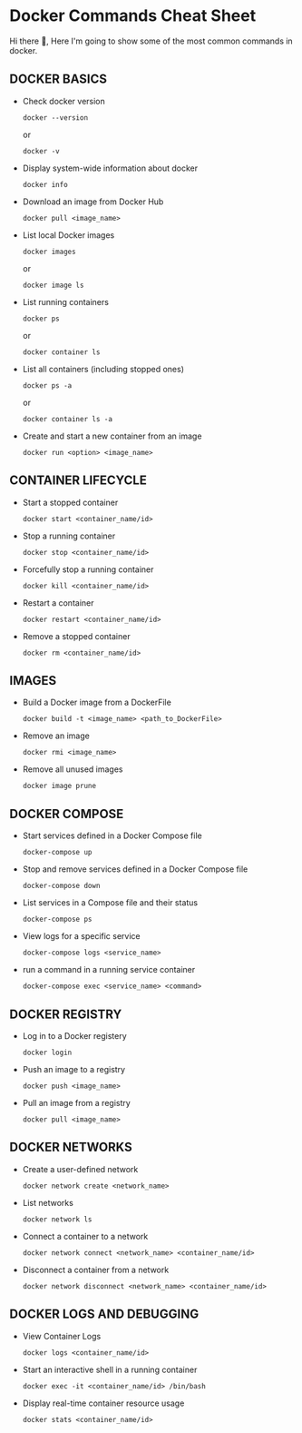 # Docker Commands Cheat Sheet
Hi there 👋,
Here I'm going to show some of the most common commands in docker.

## DOCKER BASICS


* Check docker version
  ```
  docker --version
  ```
  or 
  ```
  docker -v
  ```

* Display system-wide information about docker
  ```
  docker info
  ```

* Download an image from Docker Hub
  ```
  docker pull <image_name>
  ```
  
* List local Docker images
  ```
  docker images 
  ```
  or
  ```
  docker image ls
  ```
  
* List running containers
  ```
  docker ps
  ```
  or
  ```
  docker container ls
  ```
  
* List all containers (including stopped ones)
  ```
  docker ps -a
  ```
  or
  ```
  docker container ls -a
  ```
  
* Create and start a new container from an image
  ```
  docker run <option> <image_name>
  ```

## CONTAINER LIFECYCLE

* Start a stopped container
  ```
  docker start <container_name/id>
  ```
  
* Stop a running container
  ```
  docker stop <container_name/id>
  ```
  
* Forcefully stop a running container
  ```
  docker kill <container_name/id>
  ```
  
* Restart a container
  ```
  docker restart <container_name/id>
  ```
  
* Remove a stopped container
  ```
  docker rm <container_name/id>
  ```

## IMAGES

* Build a Docker image from a DockerFile
  ```
  docker build -t <image_name> <path_to_DockerFile>
  ```
* Remove an image
  ```
  docker rmi <image_name>
  ```
* Remove all unused images
  ```
  docker image prune
  ```

## DOCKER COMPOSE

* Start services defined in a Docker Compose file
  ```
  docker-compose up
  ```
* Stop and remove services defined in a Docker Compose file
  ```
  docker-compose down
  ```
* List services in a Compose file and their status
  ```
  docker-compose ps
  ```
* View logs for a specific service
  ```
  docker-compose logs <service_name>
  ```
* run a command in a running service container
  ```
  docker-compose exec <service_name> <command>
  ```



## DOCKER REGISTRY

* Log in to a Docker registery
  ```
  docker login
  ```
* Push an image to a registry
  ```
  docker push <image_name>
  ```
* Pull an image from a registry
  ```
  docker pull <image_name>
  ```



## DOCKER NETWORKS

* Create a user-defined network
  ```
  docker network create <network_name>
  ```
* List networks
  ```
  docker network ls
  ```
* Connect a container to a network
  ```
  docker network connect <network_name> <container_name/id>
  ```
* Disconnect a container from a network
  ```
  docker network disconnect <network_name> <container_name/id>
  ```


## DOCKER LOGS AND DEBUGGING

* View Container Logs
  ```
  docker logs <container_name/id>
  ```
* Start an interactive shell in a running container
  ```
  docker exec -it <container_name/id> /bin/bash
  ```
* Display real-time container resource usage
  ```
  docker stats <container_name/id>
  ```


